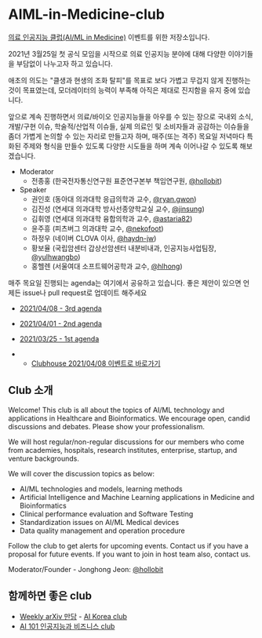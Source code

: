 # AIML-in-Medicine-club

[의료 인공지능 클럽(AI/ML in Medicine)](https://www.joinclubhouse.com/club/aiml-in-medicine) 이벤트를 위한 저장소입니다.  

2021년 3월25일 첫 공식 모임을 시작으로 의료 인공지능 분야에 대해 다양한 이야기들을 부담없이 나누고자 하고 있습니다. 

애초의 의도는 "클생과 현생의 조화 탈피"를 목표로 보다 가볍고 무겁지 않게 진행하는 것이 목표였는데, 
모더레이터의 능력이 부족해 아직은 제대로 진지함을 유지 중에 있습니다. 

앞으로 계속 진행하면서 의료/바이오 인공지능들을 아우를 수 있는 장으로 
국내외 소식, 개발/구현 이슈, 학술적/산업적 이슈들, 실제 의료인 및 소비자들과 공감하는 이슈들을 좀더 가볍게 논의할 수 있는 자리로 만들고자 하며, 
매주(또는 격주) 목요일 저녁마다 특화된 주제와 형식을 만들수 있도록 다양한 시도들을 하며 계속 이어나갈 수 있도록 해보겠습니다. 

* Moderator 
  * 전종홍 (한국전자통신연구원 표준연구본부 책임연구원, [@hollobit](https://www.joinclubhouse.com/@hollobit))
* Speaker
  * 권인호 (동아대 의과대학 응급의학과 교수, [@ryan.gwon](https://www.joinclubhouse.com/@ryan.gwon))
  * 김진성 (연세대 의과대학 방사선종양학교실 교수, [@jinsung](https://www.joinclubhouse.com/@jinsung))
  * 김휘영 (연세대 의과대학 융합의학과 교수, [@astaria82](https://www.joinclubhouse.com/@astaria82))
  * 윤주흥 (피츠버그 의과대학 교수, [@nekofoot](https://www.joinclubhouse.com/@nekofoot))
  * 하정우 (네이버 CLOVA 이사, [@haydn-jw](https://www.joinclubhouse.com/@haydn-jw))
  * 황보율 (국립암센터 갑상선암센터 내분비내과, 인공지능사업팀장, [@yulhwangbo](https://www.joinclubhouse.com/@yulhwangbo))
  * 홍헬렌 (서울여대 소프트웨어공학과 교수, [@hlhong](https://www.joinclubhouse.com/@hlhong))

매주 목요일 진행되는 agenda는 여기에서 공유하고 있습니다. 
좋은 제안이 있으면 언제든 issue나 pull request로 업데이트 해주세요

* [2021/04/08 - 3rd agenda](/20210408-3rd-agenda.md) 
* [2021/04/01 - 2nd agenda](/20210401-2nd-agenda.md) 
* [2021/03/25 - 1st agenda](/20210325-1st-agenda.md) 

* * [Clubhouse 2021/04/08 이벤트로 바로가기](https://raw.githubusercontent.com/jup014/AIML-in-Medicine-club/main/AIMLinMed.ics)

## Club 소개 

Welcome! This club is all about the topics of AI/ML technology and applications in Healthcare and Bioinformatics.  We encourage open, candid discussions and debates. Please show your professionalism. 

We will host regular/non-regular discussions for our members who come from academies, hospitals, research institutes, enterprise, startup, and venture backgrounds.

We will cover the discussion topics as below: 
- AI/ML technologies and models, learning methods
- Artificial Intelligence and Machine Learning applications in Medicine and Bioinformatics
- Clinical performance evaluation and Software Testing
- Standardization issues on AI/ML Medical devices
- Data quality management and operation procedure 

Follow the club to get alerts for upcoming events. Contact us if you have a proposal for future events.  If you want to join in host team also, contact us.  

Moderator/Founder - Jonghong Jeon: [@hollobit](https://www.joinclubhouse.com/@hollobit)

## 함께하면 좋은 club 
* [Weekly arXiv 만담](https://github.com/jungwoo-ha/WeeklyArxivTalk) - [AI Korea club](https://www.joinclubhouse.com/club/ai-korea)
* [AI 101 인공지능과 비즈니스 club](https://www.joinclubhouse.com/club/ai-101-%EC%9D%B8%EA%B3%B5%EC%A7%80%EB%8A%A5%EA%B3%BC-%EB%B9%84%EC%A6%88%EB%8B%88%EC%8A%A4)
